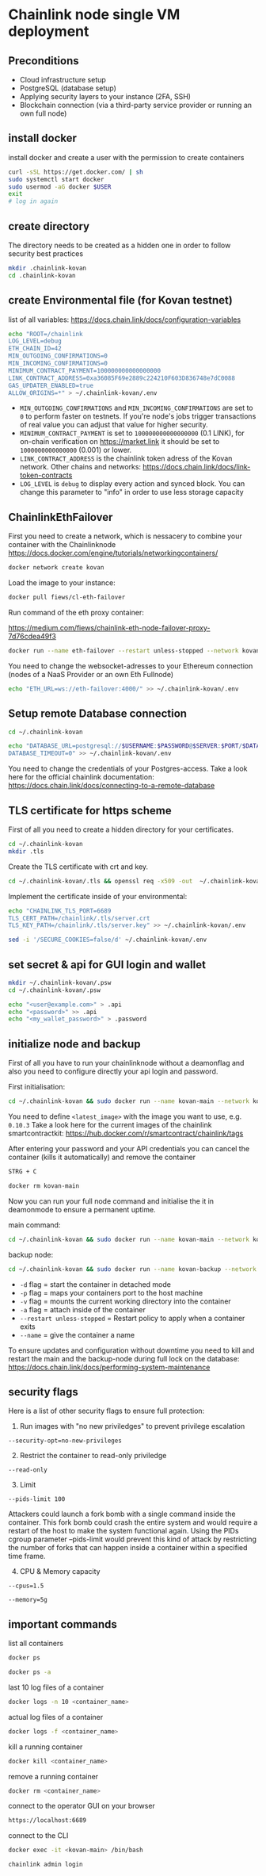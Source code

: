# Chainlink node single VM deployment
## Preconditions
- Cloud infrastructure setup
- PostgreSQL (database setup)
- Applying security layers to your instance (2FA, SSH)
- Blockchain connection (via a third-party service provider or running an own full node)
## install docker

install docker and create a user with the permission to create containers

```bash
curl -sSL https://get.docker.com/ | sh
sudo systemctl start docker
sudo usermod -aG docker $USER
exit
# log in again
```
## create directory
The directory needs to be created as a hidden one in order to follow security best practices

```bash
mkdir .chainlink-kovan
cd .chainlink-kovan
```

## create Environmental file (for Kovan testnet)
list of all variables: https://docs.chain.link/docs/configuration-variables
```bash
echo "ROOT=/chainlink
LOG_LEVEL=debug
ETH_CHAIN_ID=42
MIN_OUTGOING_CONFIRMATIONS=0
MIN_INCOMING_CONFIRMATIONS=0
MINIMUM_CONTRACT_PAYMENT=100000000000000000
LINK_CONTRACT_ADDRESS=0xa36085F69e2889c224210F603D836748e7dC0088
GAS_UPDATER_ENABLED=true
ALLOW_ORIGINS=*" > ~/.chainlink-kovan/.env
````
- `MIN_OUTGOING_CONFIRMATIONS` and `MIN_INCOMING_CONFIRMATIONS` are set to `0` to perform faster on testnets. If you're node's jobs trigger transactions of real value you can adjust that value for higher security.
- `MINIMUM_CONTRACT_PAYMENT` is set to `100000000000000000` (0.1 LINK), for on-chain verification on https://market.link it should be set to `1000000000000000` (0.001) or lower.
- `LINK_CONTRACT_ADDRESS` is the chainlink token adress of the Kovan network. Other chains and networks: https://docs.chain.link/docs/link-token-contracts
- `LOG_LEVEL` is `debug` to display every action and synced block. You can change this parameter to "info" in order to use less storage capacity
## ChainlinkEthFailover
First you need to create a network, which is nessacery to combine your container with the Chainlinknode
https://docs.docker.com/engine/tutorials/networkingcontainers/
```bash 
docker network create kovan
```
Load the image to your instance:
```bash
docker pull fiews/cl-eth-failover
```
Run command of the eth proxy container:

https://medium.com/fiews/chainlink-eth-node-failover-proxy-7d76cdea49f3
```bash
docker run --name eth-failover --restart unless-stopped --network kovan fiews/cl-eth-failover wss://cl-ropsten.fiews.io/v1/myApiKey ws://localhost:8546/
```
You need to change the websocket-adresses to your Ethereum connection (nodes of a NaaS Provider or an own Eth Fullnode)
```bash
echo "ETH_URL=ws://eth-failover:4000/" >> ~/.chainlink-kovan/.env
```
## Setup remote Database connection
```bash
cd ~/.chainlink-kovan
```
```bash
echo "DATABASE_URL=postgresql://$USERNAME:$PASSWORD@$SERVER:$PORT/$DATABASE
DATABASE_TIMEOUT=0" >> ~/.chainlink-kovan/.env
```
You need to change the credentials of your Postgres-access. Take a look here for the official chainlink documentation: https://docs.chain.link/docs/connecting-to-a-remote-database
## TLS certificate for https scheme
First of all you need to create a hidden directory for your certificates.
```bash
cd ~/.chainlink-kovan
mkdir .tls
```
Create the TLS certificate with crt and key.
```bash
cd ~/.chainlink-kovan/.tls && openssl req -x509 -out  ~/.chainlink-kovan/.tls/server.crt  -keyout ~/.chainlink-kovan/.tls/server.key -newkey rsa:2048 -nodes -sha256 -days 365 -subj '/CN=localhost' -extensions EXT -config <( printf "[dn]\nCN=localhost\n[req]\ndistinguished_name = dn\n[EXT]\nsubjectAltName=DNS:localhost\nkeyUsage=digitalSignature\nextendedKeyUsage=serverAuth")
```

Implement the certificate inside of your environmental:
```bash
echo "CHAINLINK_TLS_PORT=6689
TLS_CERT_PATH=/chainlink/.tls/server.crt
TLS_KEY_PATH=/chainlink/.tls/server.key" >> ~/.chainlink-kovan/.env
```
```bash
sed -i '/SECURE_COOKIES=false/d' ~/.chainlink-kovan/.env
```
## set secret & api for GUI login and wallet
```bash
mkdir ~/.chainlink-kovan/.psw
cd ~/.chainlink-kovan/.psw
```
```bash
echo "<user@example.com>" > .api
echo "<password>" >> .api
echo "<my_wallet_password>" > .password
```
## initialize node and backup
First of all you have to run your chainlinknode without a deamonflag and also you need to configure directly your api login and password.

First initialisation:
```bash
cd ~/.chainlink-kovan && sudo docker run --name kovan-main --network kovan -p 6689:6689 -v ~/.chainlink-kovan:/chainlink -it --env-file=.env smartcontract/chainlink:<latest_image> local n
```
You need to define `<latest_image>` with the image you want to use, e.g. `0.10.3` Take a look here for the current images of the chainlink smartcontractkit: https://hub.docker.com/r/smartcontract/chainlink/tags

After entering your password and your API credentials you can cancel the container (kills it automatically) and remove the container 
```bash
STRG + C
```
```bash
docker rm kovan-main
```
Now you can run your full node command and initialise the it in deamonmode to ensure a permanent uptime.

main command:
```bash
cd ~/.chainlink-kovan && sudo docker run --name kovan-main --network kovan --restart unless-stopped -d -p 6689:6689 -v ~/.chainlink-kovan:/chainlink -it --env-file=.env smartcontract/chainlink:<latest_image> local n -p /chainlink/.psw/.password -a /chainlink/.psw/.api 
```
 
backup node:
 ```bash
cd ~/.chainlink-kovan && sudo docker run --name kovan-backup --network kovan --restart unless-stopped -d -p 6689:6689 -v ~/.chainlink-kovan:/chainlink -it --env-file=.env smartcontract/chainlink:<latest_image> local n -p /chainlink/.psw/.password -a /chainlink/.psw/.api 
 ```
 
 - `-d` flag = start the container in detached mode
 - `-p` flag = maps your containers port to the host machine
 - `-v` flag = mounts the current working directory into the container
 - `-a` flag = attach inside of the container
 - `--restart unless-stopped` = Restart policy to apply when a container exits
 - `--name` = give the container a name
 
 To ensure updates and configuration without downtime you need to kill and restart the main and the backup-node during full lock on the database: https://docs.chain.link/docs/performing-system-maintenance
 ## security flags ##
 Here is a list of other security flags to ensure full protection:
 1) Run images with "no new priviledges" to prevent privilege escalation
 
 `--security-opt=no-new-privileges`
 
2) Restrict the container to read-only priviledge

 `--read-only`
 
3) Limit
 
 `--pids-limit 100`
 
 Attackers could launch a fork bomb with a single command inside the container. This fork bomb could crash the entire system and would require a restart of the host to make the system functional again. Using the PIDs cgroup parameter –pids-limit would prevent this kind of attack by restricting the number of forks that can happen inside a container within a specified time frame.

4) CPU & Memory capacity 
 
 `--cpus=1.5`

 `--memory=5g`
 
 ## important commands ##
 list all containers
 ```bash
 docker ps
 ```
 ```bash
 docker ps -a
 ```
 last 10 log files of a container
 ```bash
 docker logs -n 10 <container_name>
 ```
 actual log files of a container
 ```bash
 docker logs -f <container_name>
 ```
 kill a running container
 ```bash
 docker kill <container_name>
 ```
 remove a running container
 ```bash
 docker rm <container_name>
 ```
 connect to the operator GUI on your browser
 ```bash
 https://localhost:6689
 ```
 connect to the CLI
 ```bash
 docker exec -it <kovan-main> /bin/bash
 ```
 ```bash
 chainlink admin login
 ```
